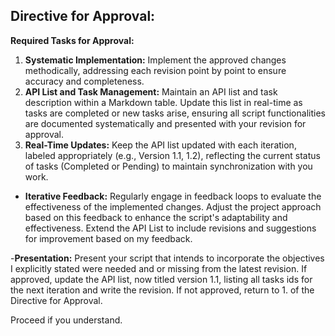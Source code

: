 ## Directive for Approval:

**Required Tasks for Approval:**
1. **Systematic Implementation:** Implement the approved changes methodically, addressing each revision point by point to ensure accuracy and completeness.
2. **API List and Task Management:** Maintain an API list and task description within a Markdown table. Update this list in real-time as tasks are completed or new tasks arise, ensuring all script functionalities are documented systematically and presented with your revision for approval.
3. **Real-Time Updates:** Keep the API list updated with each iteration, labeled appropriately (e.g., Version 1.1, 1.2), reflecting the current status of tasks (Completed or Pending) to maintain synchronization with you work. 

- **Iterative Feedback:** Regularly engage in feedback loops to evaluate the effectiveness of the implemented changes. Adjust the project approach based on this feedback to enhance the script's adaptability and effectiveness. Extend the API List to include revisions and suggestions for improvement based on my feedback.

-**Presentation:**
Present your script that intends to incorporate the objectives I explicitly stated were needed and or missing from the latest revision. If approved, update the API list, now titled version 1.1, listing all tasks ids for the next iteration and write the revision. If not approved, return to 1. of the Directive for Approval. 

Proceed if you understand.

